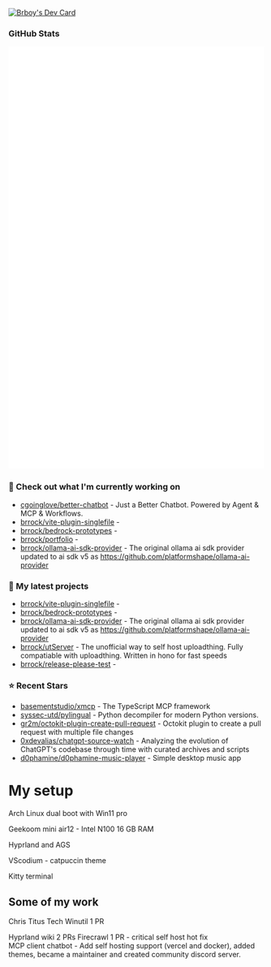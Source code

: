 <a href="https://app.daily.dev/brboy"><img src="https://api.daily.dev/devcards/v2/4Od30842NXiIC3it6dfHG.png?r=60c&type=default" width="356" alt="Brboy's Dev Card"/></a>
### GitHub Stats

<p align="left"><img src="https://raw.githubusercontent.com/brrock/brrock/main/github-metrics.svg" /></p>

### 👷 Check out what I'm currently working on

- [cgoinglove/better-chatbot](https://github.com/cgoinglove/better-chatbot) - Just a Better Chatbot. Powered by Agent &amp; MCP &amp; Workflows.
- [brrock/vite-plugin-singlefile](https://github.com/brrock/vite-plugin-singlefile) - 
- [brrock/bedrock-prototypes](https://github.com/brrock/bedrock-prototypes) - 
- [brrock/portfolio](https://github.com/brrock/portfolio) - 
- [brrock/ollama-ai-sdk-provider](https://github.com/brrock/ollama-ai-sdk-provider) - The original ollama ai sdk provider updated to ai sdk v5 as https://github.com/platformshape/ollama-ai-provider
### 🌱 My latest projects

- [brrock/vite-plugin-singlefile](https://github.com/brrock/vite-plugin-singlefile) - 
- [brrock/bedrock-prototypes](https://github.com/brrock/bedrock-prototypes) - 
- [brrock/ollama-ai-sdk-provider](https://github.com/brrock/ollama-ai-sdk-provider) - The original ollama ai sdk provider updated to ai sdk v5 as https://github.com/platformshape/ollama-ai-provider
- [brrock/utServer](https://github.com/brrock/utServer) - The unofficial way to self host uploadthing. Fully compatiable with uploadthing. Written in hono for fast speeds
- [brrock/release-please-test](https://github.com/brrock/release-please-test) - 
### ⭐ Recent Stars

- [basementstudio/xmcp](https://github.com/basementstudio/xmcp) - The TypeScript MCP framework
- [syssec-utd/pylingual](https://github.com/syssec-utd/pylingual) - Python decompiler for modern Python versions.
- [gr2m/octokit-plugin-create-pull-request](https://github.com/gr2m/octokit-plugin-create-pull-request) - Octokit plugin to create a pull request with multiple file changes
- [0xdevalias/chatgpt-source-watch](https://github.com/0xdevalias/chatgpt-source-watch) - Analyzing the evolution of ChatGPT&#39;s codebase through time with curated archives and scripts
- [d0phamine/d0phamine-music-player](https://github.com/d0phamine/d0phamine-music-player) - Simple desktop music app
# My setup

Arch Linux dual boot with Win11 pro

Geekoom mini air12 - Intel N100 16 GB RAM

Hyprland and AGS 

VScodium - catpuccin theme

Kitty terminal

## Some of my work

Chris Titus Tech Winutil 1 PR

Hyprland wiki 2 PRs
Firecrawl 1 PR - critical self host hot fix <br/>
MCP client chatbot - Add self hosting support (vercel and docker), added themes, became a maintainer and created community discord server.